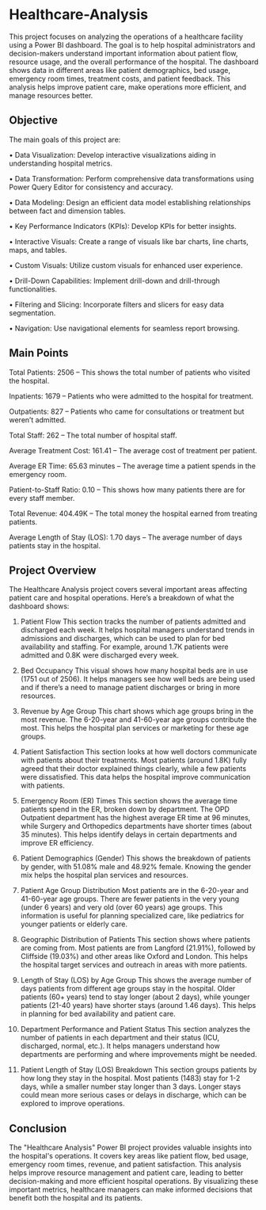 # Healthcare-Analysis

This project focuses on analyzing the operations of a healthcare facility using a Power BI dashboard. The goal is to help hospital administrators and decision-makers understand important information about patient flow, resource usage, and the overall performance of the hospital. The dashboard shows data in different areas like patient demographics, bed usage, emergency room times, treatment costs, and patient feedback. This analysis helps improve patient care, make operations more efficient, and manage resources better.

## Objective
The main goals of this project are:

•	Data Visualization: Develop interactive visualizations aiding in understanding hospital metrics.

•	Data Transformation: Perform comprehensive data transformations using Power Query Editor for consistency and accuracy.

•	Data Modeling: Design an efficient data model establishing relationships between fact and dimension tables.

•	Key Performance Indicators (KPIs): Develop KPIs for better insights.

•	Interactive Visuals: Create a range of visuals like bar charts, line charts, maps, and tables.

•	Custom Visuals: Utilize custom visuals for enhanced user experience.

•	Drill-Down Capabilities: Implement drill-down and drill-through functionalities.

•	Filtering and Slicing: Incorporate filters and slicers for easy data segmentation.

•	Navigation: Use navigational elements for seamless report browsing.

## Main Points

Total Patients: 2506 – This shows the total number of patients who visited the hospital.

Inpatients: 1679 – Patients who were admitted to the hospital for treatment.

Outpatients: 827 – Patients who came for consultations or treatment but weren’t admitted.

Total Staff: 262 – The total number of hospital staff.

Average Treatment Cost: 161.41 – The average cost of treatment per patient.

Average ER Time: 65.63 minutes – The average time a patient spends in the emergency room.

Patient-to-Staff Ratio: 0.10 – This shows how many patients there are for every staff member.

Total Revenue: 404.49K – The total money the hospital earned from treating patients.

Average Length of Stay (LOS): 1.70 days – The average number of days patients stay in the hospital.

## Project Overview

The Healthcare Analysis project covers several important areas affecting patient care and hospital operations. Here’s a breakdown of what the dashboard shows:

1. Patient Flow
This section tracks the number of patients admitted and discharged each week. It helps hospital managers understand trends in admissions and discharges, which can be used to plan for bed availability and staffing. For example, around 1.7K patients were admitted and 0.8K were discharged every week.

2. Bed Occupancy
This visual shows how many hospital beds are in use (1751 out of 2506). It helps managers see how well beds are being used and if there’s a need to manage patient discharges or bring in more resources.

3. Revenue by Age Group
This chart shows which age groups bring in the most revenue. The 6-20-year and 41-60-year age groups contribute the most. This helps the hospital plan services or marketing for these age groups.

4. Patient Satisfaction
This section looks at how well doctors communicate with patients about their treatments. Most patients (around 1.8K) fully agreed that their doctor explained things clearly, while a few patients were dissatisfied. This data helps the hospital improve communication with patients.

5. Emergency Room (ER) Times
This section shows the average time patients spend in the ER, broken down by department. The OPD Outpatient department has the highest average ER time at 96 minutes, while Surgery and Orthopedics departments have shorter times (about 35 minutes). This helps identify delays in certain departments and improve ER efficiency.

6. Patient Demographics (Gender)
This shows the breakdown of patients by gender, with 51.08% male and 48.92% female. Knowing the gender mix helps the hospital plan services and resources.

7. Patient Age Group Distribution
Most patients are in the 6-20-year and 41-60-year age groups. There are fewer patients in the very young (under 6 years) and very old (over 60 years) age groups. This information is useful for planning specialized care, like pediatrics for younger patients or elderly care.

8. Geographic Distribution of Patients
This section shows where patients are coming from. Most patients are from Langford (21.91%), followed by Cliffside (19.03%) and other areas like Oxford and London. This helps the hospital target services and outreach in areas with more patients.

9. Length of Stay (LOS) by Age Group
This shows the average number of days patients from different age groups stay in the hospital. Older patients (60+ years) tend to stay longer (about 2 days), while younger patients (21-40 years) have shorter stays (around 1.46 days). This helps in planning for bed availability and patient care.

10. Department Performance and Patient Status
This section analyzes the number of patients in each department and their status (ICU, discharged, normal, etc.). It helps managers understand how departments are performing and where improvements might be needed.

11. Patient Length of Stay (LOS) Breakdown
This section groups patients by how long they stay in the hospital. Most patients (1483) stay for 1-2 days, while a smaller number stay longer than 3 days. Longer stays could mean more serious cases or delays in discharge, which can be explored to improve operations.

## Conclusion
The "Healthcare Analysis" Power BI project provides valuable insights into the hospital's operations. It covers key areas like patient flow, bed usage, emergency room times, revenue, and patient satisfaction. This analysis helps improve resource management and patient care, leading to better decision-making and more efficient hospital operations. By visualizing these important metrics, healthcare managers can make informed decisions that benefit both the hospital and its patients.

